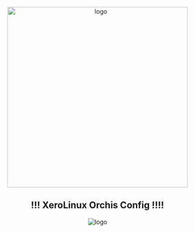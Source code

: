 <p align="center">
    <img width="420" src="https://i.imgur.com/QWqMIsr.png" alt="logo">
</p>

<h2 align="center">!!! XeroLinux Orchis Config !!!!</h2>

<p align="center">
    <img src="https://i.imgur.com/LhXPFrH.jpeg" alt="logo">
</p>
